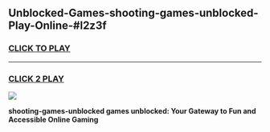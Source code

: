 
## Unblocked-Games-shooting-games-unblocked-Play-Online-#l2z3f
<h3>
<a href="https://premium.freeplayer.one?title=shooting-games-unblocked&ref=27F">CLICK TO PLAY</a></h3>
<hr>

<h3>
<a href="https://premium.freeplayer.one?title=shooting-games-unblocked&ref=27F">CLICK 2 PLAY</a>
  
</h3>

<a href="https://premium.freeplayer.one?title=shooting-games-unblocked&ref=27F"><img src="https://clearcache.store/games.png"></a>


**shooting-games-unblocked games unblocked: Your Gateway to Fun and Accessible Online Gaming**
